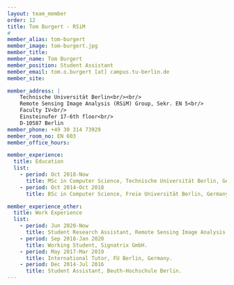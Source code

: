 ```yaml
---
layout: team_member
order: 12
title: Tom Burgert - RSiM
#
member_alias: tom-burgert
member_image: tom-burgert.jpg
member_title:
member_name: Tom Burgert
member_position: Student Assistant
member_email: tom.o.burgert [at] campus.tu-berlin.de
member_site:

member_address: |
    Technische Universität Berlin<br/><br/>
    Remote Sensing Image Analysis (RSiM) Group, Sekr. EN 5<br/>
    Faculty IV<br/>
    Einsteinufer 17-6th floor<br/>
    D-10587 Berlin
member_phone: +49 30 314 73929
member_room_no: EN 603
member_office_hours:

member_experience:
  title: Education
  list:
    - period: Oct 2018-Now
      title: MSc in Computer Science, Technische Universität Berlin, Germany.
    - period: Oct 2014-Oct 2018
      title: BSc in Computer Science, Freie Universität Berlin, Germany.

member_experience_other:
  title: Work Experience
  list:
    - period: Jun 2020-Now
      title: Student Research Assistant, Remote Sensing Image Analysis Group, TU Berlin, Germany.
    - period: Sep 2018-Jan 2020
      title: Working Student, Signatrix GmbH.
    - period: May 2017-Mar 2019
      title: International Tutor, FU Berlin, Germany.
    - period: Dec 2014-Jul 2016
      title: Student Assistant, Beuth-Hochschule Berlin.
---
```

